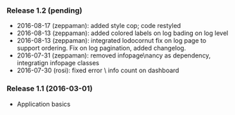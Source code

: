 ﻿### Release 1.2 (pending)
 * 2016-08-17 (zeppaman): added style cop; code restyled
 * 2016-08-13 (zeppaman): added colored labels on log bading on log level
 * 2016-08-13 (zeppaman): integrated lodocornut fix on log page to support ordering. Fix on log pagination, added changelog.
 * 2016-07-31 (zeppaman): removed infopage\nancy as dependency, integratign infopage classes
 * 2016-07-30 (rosi): fixed error \ info count on dashboard


### Release 1.1 (2016-03-01)
 * Application basics